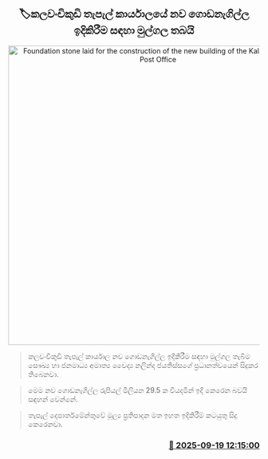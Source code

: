 <p align='center'><b><h2 align='center' title='Foundation stone laid for the construction of the new building of the Kalawanchikudi Post Office'>🏷කලවංචිකුඩි තැපැල් කාර්යාලයේ නව ගොඩනැගිල්ල ඉදිකිරීම සඳහා මුල්ගල තබයි</h2></b></p>
<p align='center'><img src='https://helakuru.sgp1.cdn.digitaloceanspaces.com/esana/images/lib/nalinda-jko (1).jpg' width='600' alt='Foundation stone laid for the construction of the new building of the Kalawanchikudi Post Office'></p>

> කලවංචිකුඩි තැපැල් කාර්යාල නව ගොඩනැගිල්ල ඉදිකිරීම සඳහා මුල්ගල තැබීම සෞඛ්‍ය හා ජනමාධ්‍ය අමාත්‍ය වෛද්‍ය නලින්ද ජයතිස්සගේ ප්‍රධානත්වයෙන් සිදුකර තිබෙනවා.

> මෙම නව ගොඩනැගිල්ල රුපියල් මිලියන 29.5 ක වියදමින් ඉදි කෙරෙන බවයි සඳහන් වෙන්නේ.

> තැපැල් දෙපාර්තමේන්තුවේ මූල්‍ය ප්‍රතිපාදන මත ඉහත ඉදිකිරීම් කටයුතු සිදු කෙරෙනවා.



<h3 align='right'><a href='https://www.helakuru.lk/esana/p/113785/'>📅 2025-09-19 12:15:00</a></h3>
